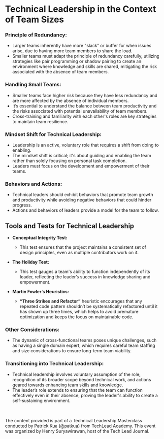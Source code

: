 # **Technical Leadership in the Context of Team Sizes**

### **Principle of Redundancy:**
  - Larger teams inherently have more "slack" or buffer for when issues arise, due to having more team members to share the load.
  - Smaller teams must adapt the principle of redundancy carefully, utilizing strategies like pair programming or shadow pairing to create an environment where knowledge and skills are shared, mitigating the risk associated with the absence of team members.

### **Handling Small Teams:**
  - Smaller teams face higher risk because they have less redundancy and are more affected by the absence of individual members.
  - It’s essential to understand the balance between team productivity and the risks associated with potential unavailability of team members.
  - Cross-training and familiarity with each other's roles are key strategies to maintain team resilience.

### **Mindset Shift for Technical Leadership:**

- Leadership is an active, voluntary role that requires a shift from doing to enabling.
- The mindset shift is critical; it's about guiding and enabling the team rather than solely focusing on personal task completion.
- Leaders must focus on the development and empowerment of their teams.

### **Behaviors and Actions:**

- Technical leaders should exhibit behaviors that promote team growth and productivity while avoiding negative behaviors that could hinder progress.
- Actions and behaviors of leaders provide a model for the team to follow.

## **Tools and Tests for Technical Leadership**

- **Conceptual Integrity Test:**
  - This test ensures that the project maintains a consistent set of design principles, even as multiple contributors work on it.

- **The Holiday Test:**
  - This test gauges a team's ability to function independently of its leader, reflecting the leader’s success in knowledge sharing and empowerment.

- **Martin Fowler’s Heuristics:**
  - **“Three Strikes and Refactor”** heuristic encourages that any repeated code pattern shouldn’t be systematically refactored until it has shown up three times, which helps to avoid premature optimization and keeps the focus on maintainable code.

### **Other Considerations:**

- The dynamic of cross-functional teams poses unique challenges, such as having a single domain expert, which requires careful team staffing and size considerations to ensure long-term team viability.

### **Transitioning into Technical Leadership:**

- Technical leadership involves voluntary assumption of the role, recognition of its broader scope beyond technical work, and actions geared towards enhancing team skills and knowledge.
- The leader’s role extends to ensuring that the team can function effectively even in their absence, proving the leader's ability to create a self-sustaining environment.


<br><br>
The content provided is part of a Technical Leadership Masterclass conducted by Patrick Kua (@patkua) from TechLead Academy. This event was organized by Henry Suryawirawan, host of the Tech Lead Journal.